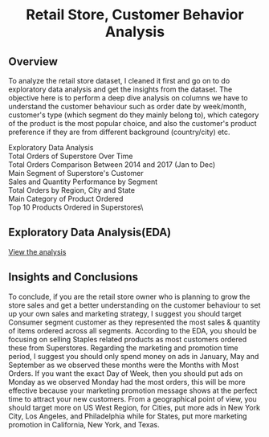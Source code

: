 <h1 align="center">Retail Store, Customer Behavior Analysis</h1>

## Overview
To analyze the retail store dataset, I cleaned it first and go on to do exploratory data analysis and get the insights from the dataset. The objective here is to perform a deep dive analysis on columns we have to understand the customer behaviour such as order date by week/month, customer's type (which segment do they mainly belong to), which category of the product is the most popular choice, and also the customer's product preference if they are from different background (country/city) etc.

Exploratory Data Analysis\
Total Orders of Superstore Over Time\
Total Orders Comparison Between 2014 and 2017 (Jan to Dec)\
Main Segment of Superstore's Customer\
Sales and Quantity Performance by Segment\
Total Orders by Region, City and State\
Main Category of Product Ordered\
Top 10 Products Ordered in Superstores\

## Exploratory Data Analysis(EDA)
[View the analysis](https://github.com/KYCHEN39/Pyhon-Retail-Store-Customer-Behavior-Analysis-Project/blob/main/Retail%20Store%2C%20Customer%20Behavior%20Analysis.ipynb)

## Insights and Conclusions
To conclude, if you are the retail store owner who is planning to grow the store sales and get a better understanding on the customer behaviour to set up your own sales and marketing strategy, I suggest you should target Consumer segment customer as they represented the most sales & quantity of items ordered across all segments. According to the EDA, you should be focusing on selling Staples related products as most customers ordered these from Superstores. Regarding the marketing and promotion time period, I suggest you should only spend money on ads in January, May and September as we observed these months were the Months with Most Orders. If you want the exact Day of Week, then you should put ads on Monday as we observed Monday had the most orders, this will be more effective because your marketing promotion message shows at the perfect time to attract your new customers. From a geographical point of view, you should target more on US West Region, for Cities, put more ads in New York City, Los Angeles, and Philadelphia while for States, put more marketing promotion in California, New York, and Texas.
